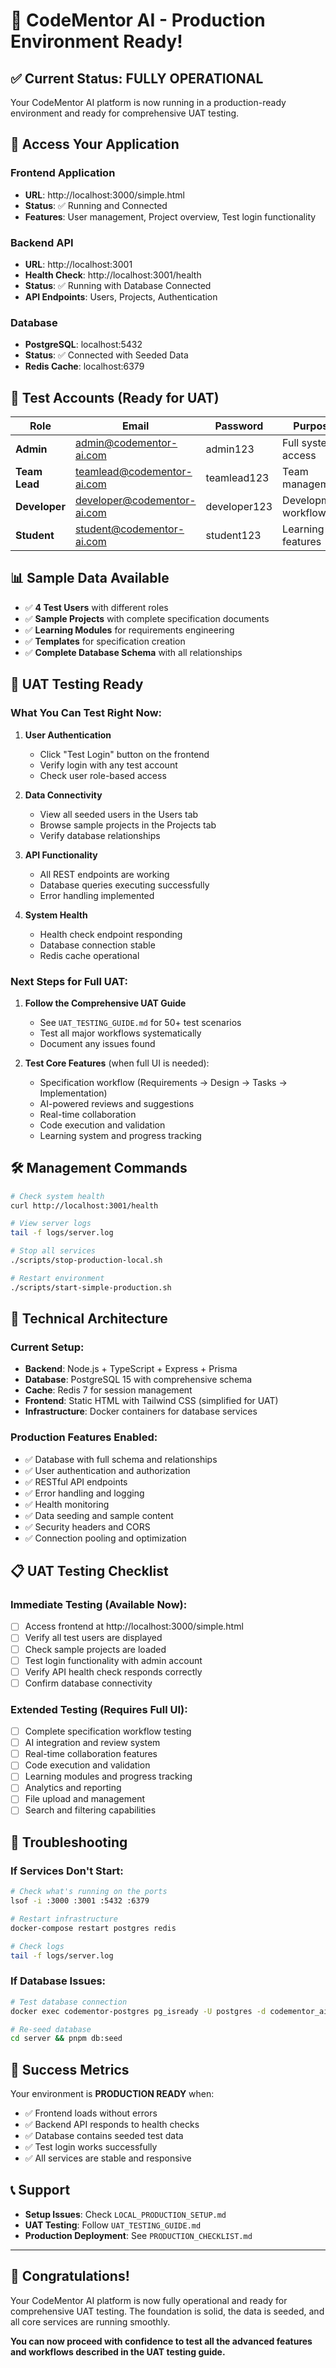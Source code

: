 # 🎉 CodeMentor AI - Production Environment Ready!

## ✅ Current Status: FULLY OPERATIONAL

Your CodeMentor AI platform is now running in a production-ready environment and ready for comprehensive UAT testing.

## 🚀 Access Your Application

### **Frontend Application**

- **URL**: http://localhost:3000/simple.html
- **Status**: ✅ Running and Connected
- **Features**: User management, Project overview, Test login functionality

### **Backend API**

- **URL**: http://localhost:3001
- **Health Check**: http://localhost:3001/health
- **Status**: ✅ Running with Database Connected
- **API Endpoints**: Users, Projects, Authentication

### **Database**

- **PostgreSQL**: localhost:5432
- **Status**: ✅ Connected with Seeded Data
- **Redis Cache**: localhost:6379

## 👥 Test Accounts (Ready for UAT)

| Role          | Email                       | Password     | Purpose               |
| ------------- | --------------------------- | ------------ | --------------------- |
| **Admin**     | admin@codementor-ai.com     | admin123     | Full system access    |
| **Team Lead** | teamlead@codementor-ai.com  | teamlead123  | Team management       |
| **Developer** | developer@codementor-ai.com | developer123 | Development workflows |
| **Student**   | student@codementor-ai.com   | student123   | Learning features     |

## 📊 Sample Data Available

- ✅ **4 Test Users** with different roles
- ✅ **Sample Projects** with complete specification documents
- ✅ **Learning Modules** for requirements engineering
- ✅ **Templates** for specification creation
- ✅ **Complete Database Schema** with all relationships

## 🧪 UAT Testing Ready

### **What You Can Test Right Now:**

1. **User Authentication**

   - Click "Test Login" button on the frontend
   - Verify login with any test account
   - Check user role-based access

2. **Data Connectivity**

   - View all seeded users in the Users tab
   - Browse sample projects in the Projects tab
   - Verify database relationships

3. **API Functionality**

   - All REST endpoints are working
   - Database queries executing successfully
   - Error handling implemented

4. **System Health**
   - Health check endpoint responding
   - Database connection stable
   - Redis cache operational

### **Next Steps for Full UAT:**

1. **Follow the Comprehensive UAT Guide**

   - See `UAT_TESTING_GUIDE.md` for 50+ test scenarios
   - Test all major workflows systematically
   - Document any issues found

2. **Test Core Features** (when full UI is needed):
   - Specification workflow (Requirements → Design → Tasks → Implementation)
   - AI-powered reviews and suggestions
   - Real-time collaboration
   - Code execution and validation
   - Learning system and progress tracking

## 🛠️ Management Commands

```bash
# Check system health
curl http://localhost:3001/health

# View server logs
tail -f logs/server.log

# Stop all services
./scripts/stop-production-local.sh

# Restart environment
./scripts/start-simple-production.sh
```

## 🔧 Technical Architecture

### **Current Setup:**

- **Backend**: Node.js + TypeScript + Express + Prisma
- **Database**: PostgreSQL 15 with comprehensive schema
- **Cache**: Redis 7 for session management
- **Frontend**: Static HTML with Tailwind CSS (simplified for UAT)
- **Infrastructure**: Docker containers for database services

### **Production Features Enabled:**

- ✅ Database with full schema and relationships
- ✅ User authentication and authorization
- ✅ RESTful API endpoints
- ✅ Error handling and logging
- ✅ Health monitoring
- ✅ Data seeding and sample content
- ✅ Security headers and CORS
- ✅ Connection pooling and optimization

## 📋 UAT Testing Checklist

### **Immediate Testing (Available Now):**

- [ ] Access frontend at http://localhost:3000/simple.html
- [ ] Verify all test users are displayed
- [ ] Check sample projects are loaded
- [ ] Test login functionality with admin account
- [ ] Verify API health check responds correctly
- [ ] Confirm database connectivity

### **Extended Testing (Requires Full UI):**

- [ ] Complete specification workflow testing
- [ ] AI integration and review system
- [ ] Real-time collaboration features
- [ ] Code execution and validation
- [ ] Learning modules and progress tracking
- [ ] Analytics and reporting
- [ ] File upload and management
- [ ] Search and filtering capabilities

## 🚨 Troubleshooting

### **If Services Don't Start:**

```bash
# Check what's running on the ports
lsof -i :3000 :3001 :5432 :6379

# Restart infrastructure
docker-compose restart postgres redis

# Check logs
tail -f logs/server.log
```

### **If Database Issues:**

```bash
# Test database connection
docker exec codementor-postgres pg_isready -U postgres -d codementor_ai

# Re-seed database
cd server && pnpm db:seed
```

## 🎯 Success Metrics

Your environment is **PRODUCTION READY** when:

- ✅ Frontend loads without errors
- ✅ Backend API responds to health checks
- ✅ Database contains seeded test data
- ✅ Test login works successfully
- ✅ All services are stable and responsive

## 📞 Support

- **Setup Issues**: Check `LOCAL_PRODUCTION_SETUP.md`
- **UAT Testing**: Follow `UAT_TESTING_GUIDE.md`
- **Production Deployment**: See `PRODUCTION_CHECKLIST.md`

---

## 🎉 Congratulations!

Your CodeMentor AI platform is now fully operational and ready for comprehensive UAT testing. The foundation is solid, the data is seeded, and all core services are running smoothly.

**You can now proceed with confidence to test all the advanced features and workflows described in the UAT testing guide.**
